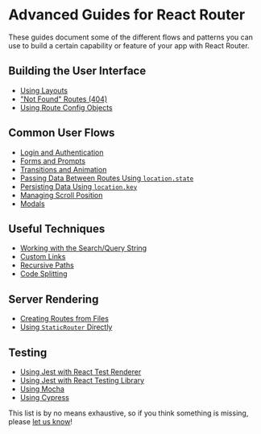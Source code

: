 # Advanced Guides for React Router

These guides document some of the different flows and patterns you can use to
build a certain capability or feature of your app with React Router.

## Building the User Interface

- [Using Layouts](#TODO)
- ["Not Found" Routes (404)](#TODO)
- [Using Route Config Objects](#TODO)

## Common User Flows

- [Login and Authentication](#TODO)
- [Forms and Prompts](#TODO)
- [Transitions and Animation](#TODO)
- [Passing Data Between Routes Using `location.state`](#TODO)
- [Persisting Data Using `location.key`](#TODO)
- [Managing Scroll Position](#TODO)
- [Modals](#TODO)

## Useful Techniques

- [Working with the Search/Query String](working-with-the-search-string.md)
- [Custom Links](custom-links.md)
- [Recursive Paths](#TODO)
- [Code Splitting](#TODO)

## Server Rendering

- [Creating Routes from Files](#TODO)
- [Using `StaticRouter` Directly](#TODO)

## Testing

- [Using Jest with React Test Renderer](#TODO)
- [Using Jest with React Testing Library](#TODO)
- [Using Mocha](#TODO)
- [Using Cypress](#TODO)

This list is by no means exhaustive, so if you think something is missing,
please [let us know](#TODO)!
